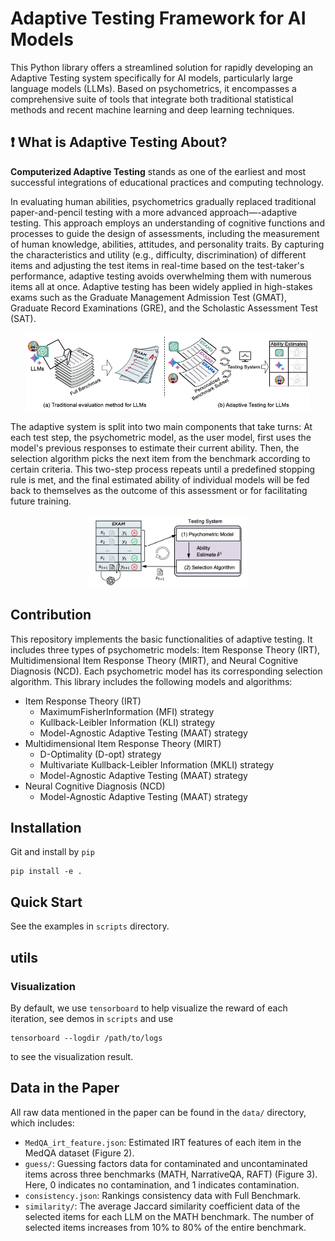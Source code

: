 # Adaptive Testing Framework for AI Models

This Python library offers a streamlined solution for rapidly developing an Adaptive Testing system specifically for AI models, particularly large language models (LLMs). Based on psychometrics, it encompasses a comprehensive suite of tools that integrate both traditional statistical methods and recent machine learning and deep learning techniques.

## ❗ What is Adaptive Testing About?


**Computerized Adaptive Testing** stands as one of the earliest and most successful integrations of educational practices and computing technology.  

In evaluating human abilities, psychometrics gradually replaced traditional paper-and-pencil testing with a more advanced approach—-adaptive testing. This approach employs an understanding of cognitive functions and processes to guide the design of assessments, including the measurement of human knowledge, abilities, attitudes, and personality traits. By capturing the characteristics and utility (e.g., difficulty, discrimination) of different items and adjusting the test items in real-time based on the test-taker's performance, adaptive testing avoids overwhelming them with numerous items all at once. Adaptive testing has been widely applied in high-stakes exams such as the Graduate Management Admission Test (GMAT), Graduate Record Examinations (GRE), and the Scholastic Assessment Test (SAT).


<!-- ![Figure 1](./figs/cat_frame.png) -->
<div style="text-align:center;">
    <img src="./figs/cat_frame.png" style="width:90%;">
</div>


The adaptive system is split into two main components that take turns: At each test step, the psychometric model, as the user model, first uses the model's previous responses to estimate their current ability. Then, the selection algorithm picks the next item from the benchmark according to certain criteria. This two-step process repeats until a predefined stopping rule is met, and the final estimated ability of individual models will be fed back to themselves as the outcome of this assessment or for facilitating future training.

<div style="text-align:center;">
    <img src="./figs/cat_implement.png" style="width:50%;">
</div>
<!-- ![Figure 2](./figs/cat_implement.png) -->



## Contribution

This repository implements the basic functionalities of adaptive testing. It includes three types of psychometric models: Item Response Theory (IRT), Multidimensional Item Response Theory (MIRT), and Neural Cognitive Diagnosis (NCD). Each psychometric model has its corresponding selection algorithm. This library includes the following models and algorithms:

* Item Response Theory (IRT)
  * MaximumFisherInformation (MFI) strategy
  * Kullback-Leibler Information (KLI) strategy
  * Model-Agnostic Adaptive Testing (MAAT) strategy
* Multidimensional Item Response Theory (MIRT)
  * D-Optimality (D-opt) strategy
  * Multivariate Kullback-Leibler Information (MKLI) strategy
  * Model-Agnostic Adaptive Testing (MAAT) strategy
* Neural Cognitive Diagnosis (NCD)
  * Model-Agnostic Adaptive Testing (MAAT) strategy

## Installation

Git and install by `pip`

```
pip install -e .
```

## Quick Start

See the examples in `scripts` directory.

## utils

### Visualization

By default, we use `tensorboard` to help visualize the reward of each iteration, see demos in `scripts` and use

```
tensorboard --logdir /path/to/logs
```

to see the visualization result.


## Data in the Paper

All raw data mentioned in the paper can be found in the `data/` directory, which includes:

- `MedQA_irt_feature.json`: Estimated IRT features of each item in the MedQA dataset (Figure 2).
- `guess/`: Guessing factors data for contaminated and uncontaminated items across three benchmarks (MATH, NarrativeQA, RAFT) (Figure 3). Here, 0 indicates no contamination, and 1 indicates contamination.
- `consistency.json`: Rankings consistency data with Full Benchmark.
- `similarity/`: The average Jaccard similarity coefficient data of the selected items for each LLM on the MATH benchmark. The number of selected items increases from 10% to 80% of the entire benchmark.


